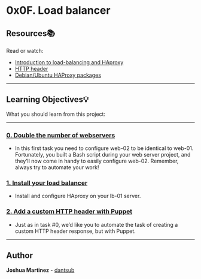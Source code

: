 # 0x0F. Load balancer

## Resources:books:

Read or watch:

* [Introduction to load-balancing and HAproxy](https://intranet.hbtn.io/rltoken/ngIXarEyu8jZwOL3Y30PLQ)
* [HTTP header](https://intranet.hbtn.io/rltoken/v32JmcDrSiOnFBfqzXvs_Q)
* [Debian/Ubuntu HAProxy packages](https://intranet.hbtn.io/rltoken/BXGrW_6ocecWaOJb7OK_WA)

---

## Learning Objectives:bulb:

What you should learn from this project:

---

### [0. Double the number of webservers](./0-custom_http_response-header)

* In this first task you need to configure web-02 to be identical to web-01. Fortunately, you built a Bash script during your web server project, and they’ll now come in handy to easily configure web-02. Remember, always try to automate your work!


### [1. Install your load balancer](./1-install_load_balancer)

* Install and configure HAproxy on your lb-01 server.


### [2. Add a custom HTTP header with Puppet](./2-puppet_custom_http_response-header.pp)

* Just as in task #0, we’d like you to automate the task of creating a custom HTTP header response, but with Puppet.

---

## Author
**Joshua Martinez** - [dantsub](https://github.com/dantsub)
